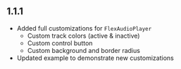 ## 1.1.1

- Added full customizations for `FlexAudioPlayer`
  - Custom track colors (active & inactive)
  - Custom control button
  - Custom background and border radius
- Updated example to demonstrate new customizations